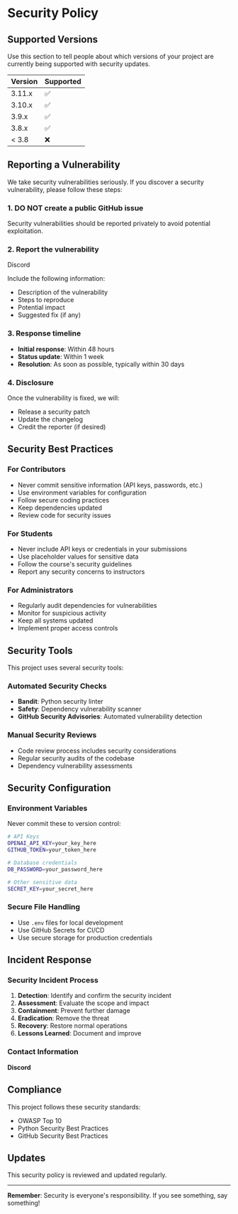 # Security Policy

## Supported Versions

Use this section to tell people about which versions of your project are currently being supported with security updates.

| Version | Supported          |
| ------- | ------------------ |
| 3.11.x  | :white_check_mark: |
| 3.10.x  | :white_check_mark: |
| 3.9.x   | :white_check_mark: |
| 3.8.x   | :white_check_mark: |
| < 3.8   | :x:                |

## Reporting a Vulnerability

We take security vulnerabilities seriously. If you discover a security vulnerability, please follow these steps:

### 1. **DO NOT** create a public GitHub issue
Security vulnerabilities should be reported privately to avoid potential exploitation.

### 2. Report the vulnerability
Discord

Include the following information:
- Description of the vulnerability
- Steps to reproduce
- Potential impact
- Suggested fix (if any)

### 3. Response timeline
- **Initial response**: Within 48 hours
- **Status update**: Within 1 week
- **Resolution**: As soon as possible, typically within 30 days

### 4. Disclosure
Once the vulnerability is fixed, we will:
- Release a security patch
- Update the changelog
- Credit the reporter (if desired)

## Security Best Practices

### For Contributors
- Never commit sensitive information (API keys, passwords, etc.)
- Use environment variables for configuration
- Follow secure coding practices
- Keep dependencies updated
- Review code for security issues

### For Students
- Never include API keys or credentials in your submissions
- Use placeholder values for sensitive data
- Follow the course's security guidelines
- Report any security concerns to instructors

### For Administrators
- Regularly audit dependencies for vulnerabilities
- Monitor for suspicious activity
- Keep all systems updated
- Implement proper access controls

## Security Tools

This project uses several security tools:

### Automated Security Checks
- **Bandit**: Python security linter
- **Safety**: Dependency vulnerability scanner
- **GitHub Security Advisories**: Automated vulnerability detection

### Manual Security Reviews
- Code review process includes security considerations
- Regular security audits of the codebase
- Dependency vulnerability assessments

## Security Configuration

### Environment Variables
Never commit these to version control:
```bash
# API Keys
OPENAI_API_KEY=your_key_here
GITHUB_TOKEN=your_token_here

# Database credentials
DB_PASSWORD=your_password_here

# Other sensitive data
SECRET_KEY=your_secret_here
```

### Secure File Handling
- Use `.env` files for local development
- Use GitHub Secrets for CI/CD
- Use secure storage for production credentials

## Incident Response

### Security Incident Process
1. **Detection**: Identify and confirm the security incident
2. **Assessment**: Evaluate the scope and impact
3. **Containment**: Prevent further damage
4. **Eradication**: Remove the threat
5. **Recovery**: Restore normal operations
6. **Lessons Learned**: Document and improve

### Contact Information
**Discord**

## Compliance

This project follows these security standards:
- OWASP Top 10
- Python Security Best Practices
- GitHub Security Best Practices

## Updates

This security policy is reviewed and updated regularly. 

---

**Remember**: Security is everyone's responsibility. If you see something, say something! 